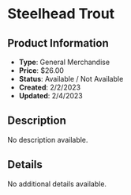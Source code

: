 # Steelhead Trout

## Product Information
- **Type**: General Merchandise
- **Price**: $26.00
- **Status**: Available / Not Available
- **Created**: 2/2/2023
- **Updated**: 2/4/2023

## Description
No description available.



## Details
No additional details available.
